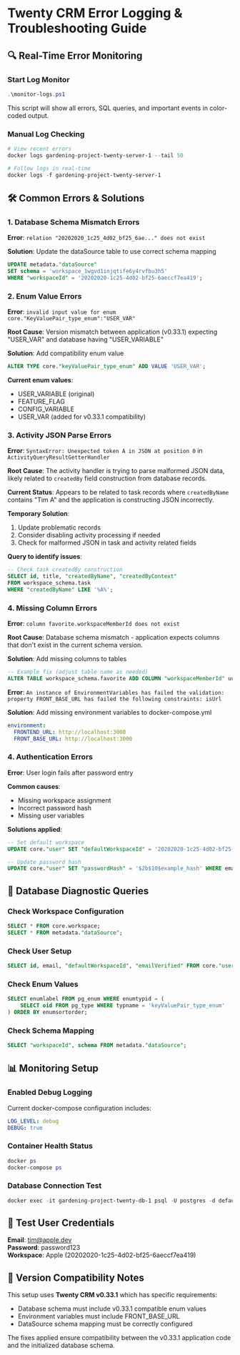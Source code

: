 # Twenty CRM Error Logging & Troubleshooting Guide

## 🔍 Real-Time Error Monitoring

### Start Log Monitor
```powershell
.\monitor-logs.ps1
```
This script will show all errors, SQL queries, and important events in color-coded output.

### Manual Log Checking
```powershell
# View recent errors
docker logs gardening-project-twenty-server-1 --tail 50

# Follow logs in real-time
docker logs -f gardening-project-twenty-server-1
```

## 🛠️ Common Errors & Solutions

### 1. Database Schema Mismatch Errors

**Error**: `relation "20202020_1c25_4d02_bf25_6ae..." does not exist`

**Solution**: Update the dataSource table to use correct schema mapping
```sql
UPDATE metadata."dataSource" 
SET schema = 'workspace_1wgvd1injqtife6y4rvfbu3h5' 
WHERE "workspaceId" = '20202020-1c25-4d02-bf25-6aeccf7ea419';
```

### 2. Enum Value Errors

**Error**: `invalid input value for enum core."KeyValuePair_type_enum":"USER_VAR"`

**Root Cause**: Version mismatch between application (v0.33.1) expecting "USER_VAR" and database having "USER_VARIABLE"

**Solution**: Add compatibility enum value
```sql
ALTER TYPE core."keyValuePair_type_enum" ADD VALUE 'USER_VAR';
```

**Current enum values**:
- USER_VARIABLE (original)
- FEATURE_FLAG
- CONFIG_VARIABLE  
- USER_VAR (added for v0.33.1 compatibility)

### 3. Activity JSON Parse Errors

**Error**: `SyntaxError: Unexpected token A in JSON at position 0` in `ActivityQueryResultGetterHandler`

**Root Cause**: The activity handler is trying to parse malformed JSON data, likely related to `createdBy` field construction from database records.

**Current Status**: Appears to be related to task records where `createdByName` contains "Tim A" and the application is constructing JSON incorrectly.

**Temporary Solution**: 
1. Update problematic records
2. Consider disabling activity processing if needed
3. Check for malformed JSON in task and activity related fields

**Query to identify issues**:
```sql
-- Check task createdBy construction
SELECT id, title, "createdByName", "createdByContext" 
FROM workspace_schema.task 
WHERE "createdByName" LIKE '%A%';
```

### 4. Missing Column Errors

**Error**: `column favorite.workspaceMemberId does not exist`

**Root Cause**: Database schema mismatch - application expects columns that don't exist in the current schema version.

**Solution**: Add missing columns to tables
```sql
-- Example fix (adjust table name as needed)
ALTER TABLE workspace_schema.favorite ADD COLUMN "workspaceMemberId" uuid;
```

**Error**: `An instance of EnvironmentVariables has failed the validation: property FRONT_BASE_URL has failed the following constraints: isUrl`

**Solution**: Add missing environment variables to docker-compose.yml
```yaml
environment:
  FRONTEND_URL: http://localhost:3000
  FRONT_BASE_URL: http://localhost:3000
```

### 4. Authentication Errors

**Error**: User login fails after password entry

**Common causes**:
- Missing workspace assignment
- Incorrect password hash
- Missing user variables

**Solutions applied**:
```sql
-- Set default workspace
UPDATE core."user" SET "defaultWorkspaceId" = '20202020-1c25-4d02-bf25-6aeccf7ea419' WHERE email = 'tim@apple.dev';

-- Update password hash
UPDATE core."user" SET "passwordHash" = '$2b$10$example_hash' WHERE email = 'tim@apple.dev';
```

## 🔧 Database Diagnostic Queries

### Check Workspace Configuration
```sql
SELECT * FROM core.workspace;
SELECT * FROM metadata."dataSource";
```

### Check User Setup
```sql
SELECT id, email, "defaultWorkspaceId", "emailVerified" FROM core."user";
```

### Check Enum Values
```sql
SELECT enumlabel FROM pg_enum WHERE enumtypid = (
    SELECT oid FROM pg_type WHERE typname = 'keyValuePair_type_enum'
) ORDER BY enumsortorder;
```

### Check Schema Mapping
```sql
SELECT "workspaceId", schema FROM metadata."dataSource";
```

## 📊 Monitoring Setup

### Enabled Debug Logging
Current docker-compose configuration includes:
```yaml
LOG_LEVEL: debug
DEBUG: true
```

### Container Health Status
```powershell
docker ps
docker-compose ps
```

### Database Connection Test
```powershell
docker exec -it gardening-project-twenty-db-1 psql -U postgres -d default -c "SELECT 1;"
```

## 🎯 Test User Credentials

**Email**: tim@apple.dev  
**Password**: password123  
**Workspace**: Apple (20202020-1c25-4d02-bf25-6aeccf7ea419)

## 📝 Version Compatibility Notes

This setup uses **Twenty CRM v0.33.1** which has specific requirements:
- Database schema must include v0.33.1 compatible enum values
- Environment variables must include FRONT_BASE_URL
- DataSource schema mapping must be correctly configured

The fixes applied ensure compatibility between the v0.33.1 application code and the initialized database schema.
